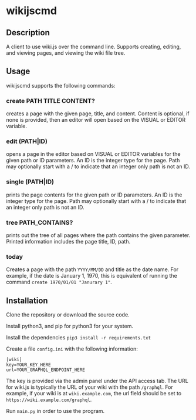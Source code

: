 # wikijscmd
## Description
A client to use wiki.js over the command line. Supports creating, editing,
and viewing pages, and viewing the wiki file tree.

## Usage
wikijscmd supports the following commands:

### create PATH TITLE CONTENT?
creates a page with the given page, title, and content. Content is optional, 
if none is provided, then an editor will open based on the VISUAL or EDITOR 
variable. 

### edit (PATH|ID)
opens a page in the editor based on VISUAL or EDITOR variables for the given 
path or ID parameters. An ID is the integer type for the page. Path may 
optionally start with a / to indicate that an integer only path is not an ID.

### single (PATH|ID)
prints the page contents for the given  path or ID parameters. An ID is the 
integer type for the page. Path may optionally start with a / to indicate that 
an integer only path is not an ID.

### tree PATH\_CONTAINS?
prints out the tree of all pages where the path contains the given parameter.
Printed information includes the page title, ID, path.

### today
Creates a page with the path `YYYY/MM/DD` and title as the date name. For 
example, if the date is January 1, 1970, this is equivalent of running the
command `create 1970/01/01 "Janurary 1"`.

## Installation
Clone the repository or download the source code.

Install python3, and pip for python3 for your system.

Install the dependencies
`pip3 install -r requirements.txt`

Create a file `config.ini` with the following information:
```
[wiki]
key=YOUR_KEY_HERE
url=YOUR_GRAPHQL_ENDPOINT_HERE
```
The key is provided via the admin panel under the API access tab. The URL
for wiki.js is typically the URL of your wiki with the path `/graphql`. For
example, if your wiki is at `wiki.example.com`, the url field should be set to
`https://wiki.example.com/graphql`.

Run `main.py` in order to use the program.

